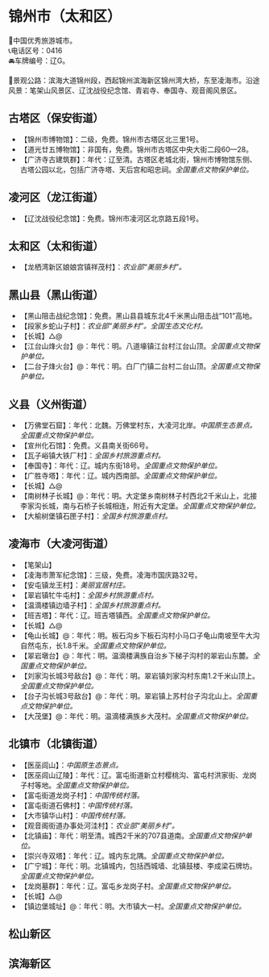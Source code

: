 # 锦州市（太和区）  
🏅中国优秀旅游城市。   
📞电话区号：0416  
🚘车牌编号：辽G。   

🎢景观公路：滨海大道锦州段，西起锦州滨海新区锦州湾大桥，东至凌海市。沿途风景：笔架山风景区、辽沈战役纪念馆、青岩寺、奉国寺、观音阁风景区。   

## 古塔区（保安街道）  
* 【锦州市博物馆】：二级，免费。锦州市古塔区北三里1号。   
* 【道光廿五博物馆】：非国有，免费。锦州市古塔区中央大街二段60—28。   
* 【广济寺古建筑群】：年代：辽至清。古塔区老城北街，锦州市博物馆东侧、古塔公园以北，包括广济寺塔、天后宫和昭忠祠。*全国重点文物保护单位。*   
## 凌河区（龙江街道）  
* 【辽沈战役纪念馆】：免费。锦州市凌河区北京路五段1号。   

## 太和区（太和街道）  
* 【龙栖湾新区娘娘宫镇祥茂村】：*农业部“美丽乡村”。*  

## 黑山县（黑山街道）  
* 【黑山阻击战纪念馆】：免费。黑山县县城东北4千米黑山阻击战“101”高地。   
* 【段家乡蛇山子村】：*农业部“美丽乡村”。全国生态文化村。*  
* 【长城】△@  
* 【江台山烽火台】@：年代：明。八道壕镇江台村江台山顶。*全国重点文物保护单位。*    
* 【二台子烽火台】@：年代：明。白厂门镇二台村二台山顶。*全国重点文物保护单位。*    
## 义县（义州街道）  
* 【万佛堂石窟】：年代：北魏。万佛堂村东，大凌河北岸。*中国原生态景点。全国重点文物保护单位。*   
* 【宣州化石馆】：免费。义县南关街66号。   
* 【瓦子峪镇大铁厂村】：*全国乡村旅游重点村。*   
* 【奉国寺】：年代：辽。城内东街18号。*全国重点文物保护单位。*   
* 【广胜寺塔】：年代：辽。城内西南部。*全国重点文物保护单位。*   
* 【长城】△@ 
* 【南树林子长城】@：年代：明。大定堡乡南树林子村西北2千米山上，北接李家沟长城，南与石桥子长城相连，附近有大定堡。*全国重点文物保护单位。*    
* 【大榆树堡镇石匣子村】：*全国乡村旅游重点村。*      
  
## 凌海市（大凌河街道）  
* 【笔架山】  
* 【凌海市萧军纪念馆】：三级，免费。凌海市国庆路32号。   
* 【安屯镇龙王村】：*美丽宜居村庄。*  
* 【翠岩镇牤牛屯村】：*全国乡村旅游重点村。*   
* 【温滴楼镇边墙子村】：*全国乡村旅游重点村。*   
* 【班吉塔】：年代：辽。班吉塔镇西。*全国重点文物保护单位。*    
* 【长城】△@  
* 【龟山长城】@：年代：明。板石沟乡下板石沟村小马口子龟山南坡至牛大沟自然屯东，长1.8千米。*全国重点文物保护单位。*   
* 【翠岩墩台】@：年代：明。温滴楼满族自治乡下梯子沟村的翠岩山东麓。*全国重点文物保护单位。*   
* 【刘家沟长城3号敌台】@：年代：明。翠岩镇刘家沟村东南1.2千米山顶上。*全国重点文物保护单位。*   
* 【台子沟长城3号敌台】@：年代：明。翠岩镇上苏村台子沟北山上。*全国重点文物保护单位。*  
* 【大茂堡】@：年代：明。温滴楼满族乡大茂村。*全国重点文物保护单位。*   

## 北镇市（北镇街道）  
* 【医巫闾山】：*中国原生态景点。*   
* 【医巫闾山辽陵】：年代：辽。富屯街道新立村樱桃沟、富屯村洪家街、龙岗子村等地。*全国重点文物保护单位。*   
* 【富屯街道龙岗子村】：*中国传统村落。*   
* 【富屯街道石佛村】：*中国传统村落。*  
* 【大市镇华山村】：*中国传统村落。*  
* 【观音阁街道办事处河洼村】：*农业部“美丽乡村”。*  
* 【北镇庙】：年代：明至清。城西2千米的707县道南。*全国重点文物保护单位。*   
* 【崇兴寺双塔】：年代：辽。城内东北隅。*全国重点文物保护单位。*   
* 【广宁城】：年代：明。北镇城内，包括西城墙、北镇鼓楼、李成梁石牌坊。*全国重点文物保护单位。*   
* 【龙岗墓群】：年代：辽。富屯乡龙岗子村。*全国重点文物保护单位。*   
* 【长城】△@  
* 【镇边堡城址】@：年代：明。大市镇大一村。*全国重点文物保护单位。*     
  
## 松山新区  

## 滨海新区  